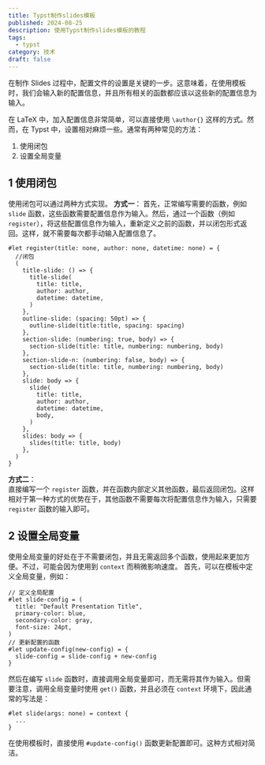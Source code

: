 ```yaml
---
title: Typst制作slides模板
published: 2024-08-25
description: 使用Typst制作slides模板的教程
tags:
  - typst
category: 技术
draft: false
---
```

在制作 Slides 过程中，配置文件的设置是关键的一步。这意味着，在使用模板时，我们会输入新的配置信息，并且所有相关的函数都应该以这些新的配置信息为输入。

在 LaTeX 中，加入配置信息非常简单，可以直接使用 `\author{}` 这样的方式。然而，在 Typst 中，设置相对麻烦一些。通常有两种常见的方法：
1. 使用闭包
2. 设置全局变量

## 1 使用闭包
使用闭包可以通过两种方式实现。
**方式一**：
首先，正常编写需要的函数，例如 `slide` 函数，这些函数需要配置信息作为输入。然后，通过一个函数（例如 `register`），将这些配置信息作为输入，重新定义之前的函数，并以闭包形式返回。这样，就不需要每次都手动输入配置信息了。
```typst
#let register(title: none, author: none, datetime: none) = {
  //闭包
  (
    title-slide: () => {
      title-slide(
        title: title,
        author: author,
        datetime: datetime,
      )
    },
    outline-slide: (spacing: 50pt) => {
      outline-slide(title:title, spacing: spacing)
    },
    section-slide: (numbering: true, body) => {
      section-slide(title: title, numbering: numbering, body)
    },
    section-slide-n: (numbering: false, body) => {
      section-slide(title: title, numbering: numbering, body)
    },
    slide: body => {
      slide(
        title: title,
        author: author,
        datetime: datetime,
        body,
      )
    },
    slides: body => {
      slides(title: title, body)
    },
  )
}
```
**方式二**：  
直接编写一个 `register` 函数，并在函数内部定义其他函数，最后返回闭包。这样相对于第一种方式的优势在于，其他函数不需要每次将配置信息作为输入，只需要 `register` 函数的输入即可。

## 2 设置全局变量
使用全局变量的好处在于不需要闭包，并且无需返回多个函数，使用起来更加方便。不过，可能会因为使用到 `context` 而稍微影响速度。
首先，可以在模板中定义全局变量，例如：
```typst
// 定义全局配置 
#let slide-config = ( 
  title: "Default Presentation Title", 
  primary-color: blue, 
  secondary-color: gray, 
  font-size: 24pt, 
) 
// 更新配置的函数 
#let update-config(new-config) = { 
  slide-config = slide-config + new-config 
}
```
然后在编写 `slide` 函数时，直接调用全局变量即可，而无需将其作为输入。但需要注意，调用全局变量时使用 `get()` 函数，并且必须在 `context` 环境下，因此通常的写法是：
```typst
#let slide(args: none) = context {
  ...
}
```
在使用模板时，直接使用 `#update-config()` 函数更新配置即可。这种方式相对简洁。